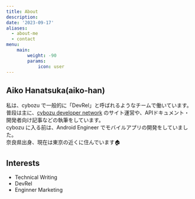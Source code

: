 ```yaml
---
title: About
description: 
date: '2023-09-17'
aliases:
  - about-me
  - contact
menu:
    main: 
        weight: -90
        params:
            icon: user
---
```


## Aiko Hanatsuka(aiko-han)
  
私は、cybozu で一般的に「DevRel」と呼ばれるようなチームで働いています。  
普段は主に、[cybozu developer network](https://cybozu.dev/ja/) のサイト運営や、APIドキュメント・開発者向け記事などの執筆をしています。  
cybozu に入る前は、Android Engineer でモバイルアプリの開発をしていました。  
奈良県出身、現在は東京の近くに住んでいます🏠

## Interests
- Technical Writing
- DevRel
- Enginner Marketing